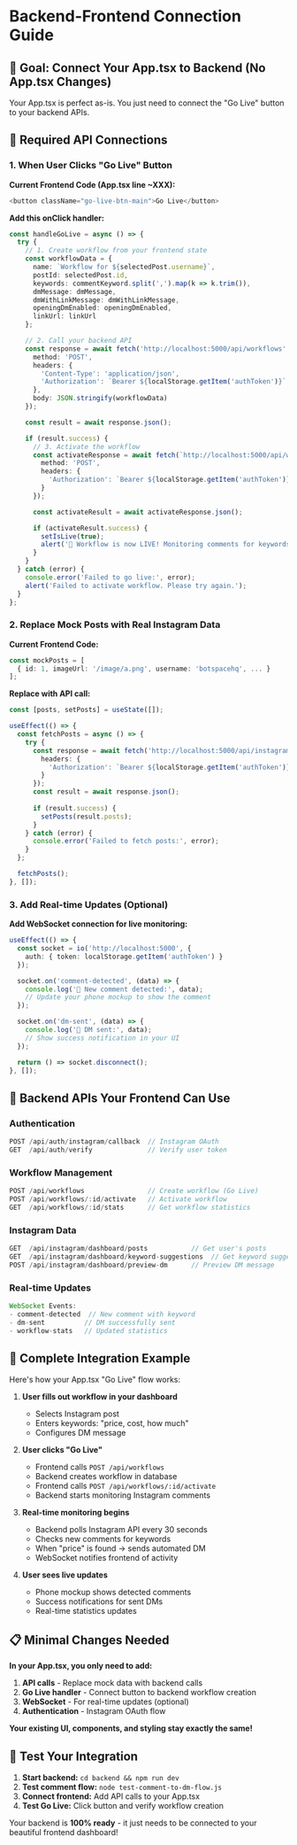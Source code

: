 # Backend-Frontend Connection Guide

## 🎯 Goal: Connect Your App.tsx to Backend (No App.tsx Changes)

Your App.tsx is perfect as-is. You just need to connect the "Go Live" button to your backend APIs.

## 📡 Required API Connections

### 1. When User Clicks "Go Live" Button

**Current Frontend Code (App.tsx line ~XXX):**
```typescript
<button className="go-live-btn-main">Go Live</button>
```

**Add this onClick handler:**
```typescript
const handleGoLive = async () => {
  try {
    // 1. Create workflow from your frontend state
    const workflowData = {
      name: `Workflow for ${selectedPost.username}`,
      postId: selectedPost.id,
      keywords: commentKeyword.split(',').map(k => k.trim()),
      dmMessage: dmMessage,
      dmWithLinkMessage: dmWithLinkMessage,
      openingDmEnabled: openingDmEnabled,
      linkUrl: linkUrl
    };

    // 2. Call your backend API
    const response = await fetch('http://localhost:5000/api/workflows', {
      method: 'POST',
      headers: {
        'Content-Type': 'application/json',
        'Authorization': `Bearer ${localStorage.getItem('authToken')}`
      },
      body: JSON.stringify(workflowData)
    });

    const result = await response.json();

    if (result.success) {
      // 3. Activate the workflow
      const activateResponse = await fetch(`http://localhost:5000/api/workflows/${result.workflow._id}/activate`, {
        method: 'POST',
        headers: {
          'Authorization': `Bearer ${localStorage.getItem('authToken')}`
        }
      });

      const activateResult = await activateResponse.json();

      if (activateResult.success) {
        setIsLive(true);
        alert('🚀 Workflow is now LIVE! Monitoring comments for keywords...');
      }
    }
  } catch (error) {
    console.error('Failed to go live:', error);
    alert('Failed to activate workflow. Please try again.');
  }
};
```

### 2. Replace Mock Posts with Real Instagram Data

**Current Frontend Code:**
```typescript
const mockPosts = [
  { id: 1, imageUrl: '/image/a.png', username: 'botspacehq', ... }
];
```

**Replace with API call:**
```typescript
const [posts, setPosts] = useState([]);

useEffect(() => {
  const fetchPosts = async () => {
    try {
      const response = await fetch('http://localhost:5000/api/instagram/dashboard/posts', {
        headers: {
          'Authorization': `Bearer ${localStorage.getItem('authToken')}`
        }
      });
      const result = await response.json();
      
      if (result.success) {
        setPosts(result.posts);
      }
    } catch (error) {
      console.error('Failed to fetch posts:', error);
    }
  };

  fetchPosts();
}, []);
```

### 3. Add Real-time Updates (Optional)

**Add WebSocket connection for live monitoring:**
```typescript
useEffect(() => {
  const socket = io('http://localhost:5000', {
    auth: { token: localStorage.getItem('authToken') }
  });

  socket.on('comment-detected', (data) => {
    console.log('💬 New comment detected:', data);
    // Update your phone mockup to show the comment
  });

  socket.on('dm-sent', (data) => {
    console.log('📩 DM sent:', data);
    // Show success notification in your UI
  });

  return () => socket.disconnect();
}, []);
```

## 🔧 Backend APIs Your Frontend Can Use

### Authentication
```javascript
POST /api/auth/instagram/callback  // Instagram OAuth
GET  /api/auth/verify              // Verify user token
```

### Workflow Management
```javascript
POST /api/workflows                // Create workflow (Go Live)
POST /api/workflows/:id/activate   // Activate workflow
GET  /api/workflows/:id/stats      // Get workflow statistics
```

### Instagram Data
```javascript
GET  /api/instagram/dashboard/posts           // Get user's posts
GET  /api/instagram/dashboard/keyword-suggestions  // Get keyword suggestions
POST /api/instagram/dashboard/preview-dm      // Preview DM message
```

### Real-time Updates
```javascript
WebSocket Events:
- comment-detected  // New comment with keyword
- dm-sent          // DM successfully sent
- workflow-stats   // Updated statistics
```

## 🚀 Complete Integration Example

Here's how your App.tsx "Go Live" flow works:

1. **User fills out workflow in your dashboard**
   - Selects Instagram post
   - Enters keywords: "price, cost, how much"
   - Configures DM message

2. **User clicks "Go Live"**
   - Frontend calls `POST /api/workflows`
   - Backend creates workflow in database
   - Frontend calls `POST /api/workflows/:id/activate`
   - Backend starts monitoring Instagram comments

3. **Real-time monitoring begins**
   - Backend polls Instagram API every 30 seconds
   - Checks new comments for keywords
   - When "price" is found → sends automated DM
   - WebSocket notifies frontend of activity

4. **User sees live updates**
   - Phone mockup shows detected comments
   - Success notifications for sent DMs
   - Real-time statistics updates

## 📋 Minimal Changes Needed

**In your App.tsx, you only need to add:**

1. **API calls** - Replace mock data with backend calls
2. **Go Live handler** - Connect button to backend workflow creation
3. **WebSocket** - For real-time updates (optional)
4. **Authentication** - Instagram OAuth flow

**Your existing UI, components, and styling stay exactly the same!**

## 🧪 Test Your Integration

1. **Start backend:** `cd backend && npm run dev`
2. **Test comment flow:** `node test-comment-to-dm-flow.js`
3. **Connect frontend:** Add API calls to your App.tsx
4. **Test Go Live:** Click button and verify workflow creation

Your backend is **100% ready** - it just needs to be connected to your beautiful frontend dashboard!